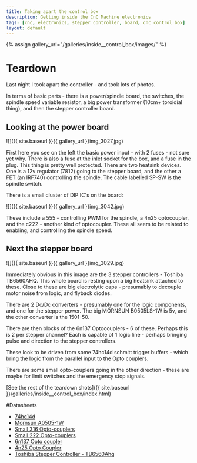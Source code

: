 ```yaml
---
title: Taking apart the control box
description: Getting inside the CnC Machine electronics
tags: [cnc, electronics, stepper controller, board, cnc control box]
layout: default
---
```

{% assign gallery_url="/galleries/inside__control_box/images/" %}
# Teardown

Last night I took apart the controller - and took lots of photos.

In terms of basic parts - there is a power/spindle board, the switches, the spindle speed variable resistor, a big power transformer (10cm+ toroidial thing), and then the stepper controller board.

## Looking at the power board

![]({{ site.baseurl }}{{ gallery_url }}img_3027.jpg)

First here you see on the left the basic power input - with 2 fuses - not sure yet why. There is also a fuse at the inlet socket for the box, and a fuse in the plug. This thing is pretty well protected.  There are two heatsink devices. One is a 12v regulator (7812) going to the stepper board, and the other a FET (an IRF740) controlling the spindle. The cable labelled SP-SW is the spindle switch.

There is a small cluster of DIP IC's on the board:

![]({{ site.baseurl }}{{ gallery_url }}img_3042.jpg)

These include a 555 - controlling PWM for the spindle, a 4n25 optocoupler, and the c222 - another kind of optocoupler. These all seem to be related to enabling, and controlling the spindle speed.

## Next the stepper board

![]({{ site.baseurl }}{{ gallery_url }}img_3029.jpg)

Immediately obvious in this image are the 3 stepper controllers - Toshiba TB6560AHQ. This whole board is resting upon a big heatsink attached to these. 
Close to these are big electrolytic caps - presumably to decouple motor noise from logic, and flyback diodes.

There are 2 Dc/Dc converters - presumably one for the logic components, and one for the stepper power. The big MORNSUN B0505LS-1W is 5v, and the other converter is the 1501-50.

There are then blocks of the 6n137 Optocouplers - 6 of these. Perhaps this is 2 per stepper channel? Each is capable of 1 logic line - perhaps bringing pulse and 
direction to the stepper controllers. 

These look to be driven from some 74hc14d schmitt trigger buffers - which bring the logic from the parallel input to the Opto couplers.  

There are some small opto-couplers going in the other direction - these are maybe for limit switches and the emergency stop signals.

[See the rest of the teardown shots]({{ site.baseurl }}/galleries/inside__control_box/index.html)

#Datasheets

* [74hc14d](http://www.nxp.com/documents/data_sheet/74HC_HCT14.pdf)
* [Mornsun A0505-1W](http://www.mornsun-power.com/UploadFiles/pdf/A_S-1W%20&%20B_LS-1W_EN.pdf)
* [Small 316 Opto-couplers](http://www.fairchildsemi.com/ds/MO/MOC3061M.pdf)
* [Small 222 Opto-couplers](http://www.toshiba.com/taec/components2/Datasheet_Sync/200709/DST_TLP222G-TDE_EN_4458.pdf)
* [6n137 Opto coupler](http://www.fairchildsemi.com/ds/6N/6N137.pdf)
* [4n25 Opto Coupler](http://www.vishay.com/docs/83725/4n25.pdf)
* [Toshiba Stepper Controller - TB6560Ahq](http://www.toshiba.com/taec/components2/Datasheet_Sync/201103/DST_TB6560-TDE_EN_27885.pdf)

